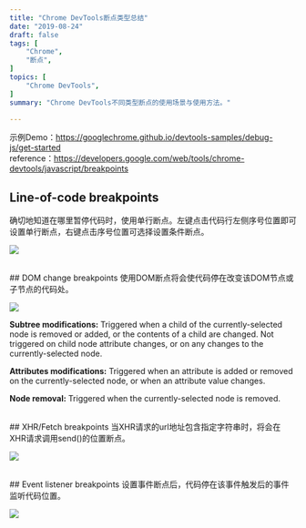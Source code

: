 ```yaml
---
title: "Chrome DevTools断点类型总结"
date: "2019-08-24"
draft: false
tags: [
	"Chrome",
    "断点",
]
topics: [
    "Chrome DevTools",
]
summary: "Chrome DevTools不同类型断点的使用场景与使用方法。"

---
```


示例Demo：https://googlechrome.github.io/devtools-samples/debug-js/get-started <br>
reference：https://developers.google.com/web/tools/chrome-devtools/javascript/breakpoints

## Line-of-code breakpoints
确切地知道在哪里暂停代码时，使用单行断点。左键点击代码行左侧序号位置即可设置单行断点，右键点击序号位置可选择设置条件断点。

![](/post/pics/5/5_1.png)

<br>
## DOM change breakpoints
使用DOM断点将会使代码停在改变该DOM节点或子节点的代码处。

![](/post/pics/5/5_2.png)

<b>Subtree modifications:</b> Triggered when a child of the currently-selected node is removed or added, or the contents of a child are changed. Not triggered on child node attribute changes, or on any changes to the currently-selected node.

<b>Attributes modifications:</b> Triggered when an attribute is added or removed on the currently-selected node, or when an attribute value changes.

<b>Node removal:</b> Triggered when the currently-selected node is removed.

<br>
## XHR/Fetch breakpoints
当XHR请求的url地址包含指定字符串时，将会在XHR请求调用send()的位置断点。

![](/post/pics/5/5_3.png)

<br>
## Event listener breakpoints
设置事件断点后，代码停在该事件触发后的事件监听代码位置。

![](/post/pics/5/5_4.png)